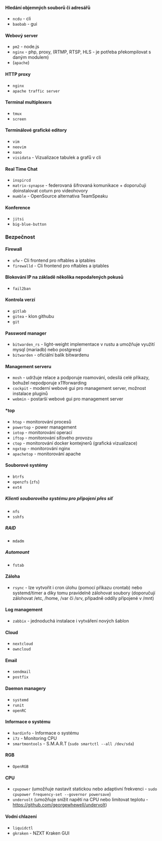 #### Hledání objemných souborů či adresářů
* `ncdu` - cli
* `baobab` - gui

#### Webový server
* `pm2` - node.js
* `nginx` - php, proxy, (RTMP, RTSP, HLS - je potřeba překompilovat s daným modulem)
* (`apache`)

#### HTTP proxy
* `nginx`
* `apache traffic server`

#### Terminal multiplexers
* `tmux`
* `screen`

#### Terminálové grafické editory
* `vim`
* `neovim`
* `nano`
* `visidata` - Vizualizace tabulek a grafů v cli

#### Real Time Chat
* `inspircd`
* `matrix-synapse` - federovaná šifrovaná komunikace + doporučuji doinstalovat coturn pro videohovory
* `mumble` - OpenSource alternativa TeamSpeaku

#### Konference
* `jitsi`
* `big-blue-button`

### Bezpečnost
#### Firewall
- `ufw` - Cli frontend pro nftables a iptables
- `firewalld` - Cli frontend pro nftables a iptables

#### Blokování IP na základě několika nepodařených pokusů
- `fail2ban`

#### Kontrola verzí
* `gitlab`
* `gitea` - klon githubu
* `git`

#### Password manager
* `bitwarden_rs` - light-weight implementace v rustu a umožňuje využití mysql (mariadb) nebo postgresql
* `bitwarden` - oficiální balík bitwardenu

#### Management serveru
* `mosh` - udržuje relace a podporuje roamování, odesílá celé příkazy, bohužel nepodporuje x11forwarding
* `cockpit` - moderní webové gui pro management server, možnost instalace pluginů
* `webmin` - postarší webové gui pro management server

#### \*top
* `htop` - monitorování procesů
* `powertop` - power management
* `iotop` - monitorování operací
* `iftop` - monitorování síťového provozu
* `ctop` - monitorování docker kontejnerů (grafická vizualizace)
* `ngxtop` - monitorování nginx
* `apachetop` - monitorování apache

#### Souborové systémy
* `btrfs`
* `openzfs` (`zfs`)
* `ext4`

##### Klienti souborového systému pro připojení přes síť
* `nfs`
* `sshfs`

##### RAID
* `mdadm`

##### Automount
* `fstab`

#### Záloha
* `rsync` - lze vytvořit i cron úlohu (pomocí příkazu crontab) nebo systemd/timer a díky tomu pravidelně zálohovat soubory (doporučují zálohovat /etc, /home, /var či /srv, případně oddíly připojené v /mnt)

#### Log management
* `zabbix` - jednoduchá instalace i vytváření nových šablon

#### Cloud
* `nextcloud`
* `owncloud`

#### Email
* `sendmail`
* `postfix`

#### Daemon managery
* `systemd`
* `runit`
* `openRC`

#### Informace o systému
* `hardinfo` - Informace o systému
* `i7z` - Monitoring CPU
* `smartmontools` - S.M.A.R.T (`sudo smartctl --all /dev/sda`)

#### RGB
* `OpenRGB`

#### CPU
* `cpupower` (umožňuje nastavit statickou nebo adaptivní frekvenci - `sudo cpupower frequency-set --governor powersave`)
* `undervolt` (umožňuje snížit napětí na CPU nebo limitovat teplotu - https://github.com/georgewhewell/undervolt)

#### Vodní chlazení
* `liquidctl`
* `gkraken` - NZXT Kraken GUI
